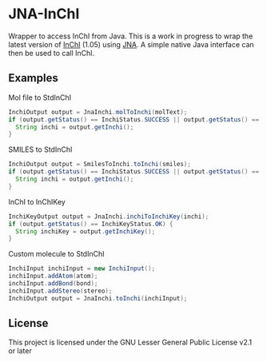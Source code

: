 # JNA-InChI
Wrapper to access InChI from Java. This is a work in progress to wrap the latest version of [InChI](https://www.inchi-trust.org/) (1.05) using [JNA](https://github.com/java-native-access/jna). A simple native Java interface can then be used to call InChI.

## Examples
Mol file to StdInChI
```java
InchiOutput output = JnaInchi.molToInchi(molText);
if (output.getStatus() == InchiStatus.SUCCESS || output.getStatus() == InchiStatus.WARNING) {
  String inchi = output.getInchi();
}
```

SMILES to StdInChI
```java
InchiOutput output = SmilesToInchi.toInchi(smiles);
if (output.getStatus() == InchiStatus.SUCCESS || output.getStatus() == InchiStatus.WARNING) {
  String inchi = output.getInchi();
}
```

InChI to InChIKey
```java
InchiKeyOutput output = JnaInchi.inchiToInchiKey(inchi);
if (output.getStatus() == InchiKeyStatus.OK) {
  String inchiKey = output.getInchiKey();
}
```

Custom molecule to StdInChI
```java
InchiInput inchiInput = new InchiInput();
inchiInput.addAtom(atom);
inchiInput.addBond(bond);
inchiInput.addStereo(stereo);
InchiOutput output = JnaInchi.toInchi(inchiInput);
```

## License
This project is licensed under the GNU Lesser General Public License v2.1 or later
